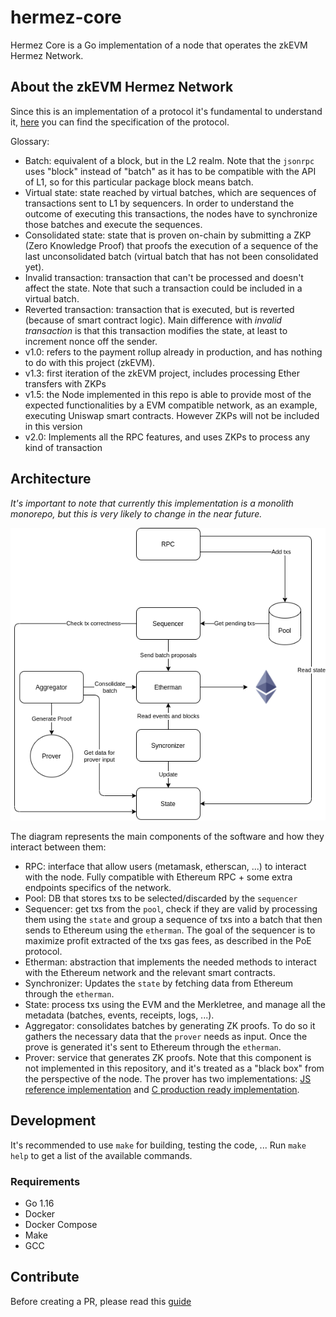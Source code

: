 # hermez-core

Hermez Core is a Go implementation of a node that operates the zkEVM Hermez Network.

## About the zkEVM Hermez Network

Since this is an implementation of a protocol it's fundamental to understand it, [here](https://hackmd.io/tEny6MhSQaqPpu4ltUyC_w) you can find the specification of the protocol.

Glossary:

- Batch: equivalent of a block, but in the L2 realm. Note that the `jsonrpc` uses "block" instead of "batch" as it has to be compatible with the API of L1, so for this particular package block means batch.
- Virtual state: state reached by virtual batches, which are sequences of transactions sent to L1 by sequencers. In order to understand the outcome of executing this transactions, the nodes have to synchronize those batches and execute the sequences.
- Consolidated state: state that is proven on-chain by submitting a ZKP (Zero Knowledge Proof) that proofs the execution of a sequence of the last unconsolidated batch (virtual batch that has not been consolidated yet).
- Invalid transaction: transaction that can't be processed and doesn't affect the state. Note that such a transaction could be included in a virtual batch.
- Reverted transaction: transaction that is executed, but is reverted (because of smart contract logic). Main difference with *invalid transaction* is that this transaction modifies the state, at least to increment nonce off the sender.
- v1.0: refers to the payment rollup already in production, and has nothing to do with this project (zkEVM).
- v1.3: first iteration of the zkEVM project, includes processing Ether transfers with ZKPs
- v1.5: the Node implemented in this repo is able to provide most of the expected functionalities by a EVM compatible network, as an example, executing Uniswap smart contracts. However ZKPs will not be included in this version
- v2.0: Implements all the RPC features, and uses ZKPs to process any kind of transaction

## Architecture

*It's important to note that currently this implementation is a monolith monorepo, but this is very likely to change in the near future.*

<p align="center">
  <img src="./docs/architecture.drawio.png"/>
</p>

The diagram represents the main components of the software and how they interact between them:

- RPC: interface that allow users (metamask, etherscan, ...) to interact with the node. Fully compatible with Ethereum RPC + some extra endpoints specifics of the network.
- Pool: DB that stores txs to be selected/discarded by the `sequencer`
- Sequencer: get txs from the `pool`, check if they are valid by processing them using the `state` and group a sequence of txs into a batch that then sends to Ethereum using the `etherman`. The goal of the sequencer is to maximize profit extracted of the txs gas fees, as described in the PoE protocol.
- Etherman: abstraction that implements the needed methods to interact with the Ethereum network and the relevant smart contracts.
- Synchronizer: Updates the `state` by fetching data from Ethereum through the `etherman`.
- State: process txs using the EVM and the Merkletree, and manage all the metadata (batches, events, receipts, logs, ...).
- Aggregator: consolidates batches by generating ZK proofs. To do so it gathers the necessary data that the `prover` needs as input. Once the prove is generated it's sent to Ethereum through the `etherman`.
- Prover: service that generates ZK proofs. Note that this component is not implemented in this repository, and it's treated as a "black box" from the perspective of the node. The prover has two implementations: [JS reference implementation](https://github.com/hermeznetwork/zkproverjs) and [C production ready implementation](https://github.com/hermeznetwork/zkproverc).

## Development

It's recommended to use `make` for building, testing the code, ... Run `make help` to get a list of the available commands.

### Requirements

- Go 1.16
- Docker
- Docker Compose
- Make
- GCC

## Contribute

Before creating a PR, please read this [guide](docs/contribute-guie.md)
